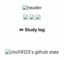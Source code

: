 <div align="center">
  
  ![header](https://capsule-render.vercel.app/api?type=cylinder&text=ChoiChangHwan)
  
  
  <img src="https://img.shields.io/badge/JAVA-007396?style=for-the-badge&logo=java&logoColor=white">
  <img src="https://img.shields.io/badge/github-181717?style=for-the-badge&logo=github&logoColor=white">
  <img src="https://img.shields.io/badge/spring-81c147?style=for-the-badge&logo=#6DB33F&logoColor=black">
 
  #### :pencil2: Study log
 
  <br/>
 
 ![choi14123's github stats](https://github-readme-stats.vercel.app/api?username=choi14123&show_icons=true)
</div>
</div>


